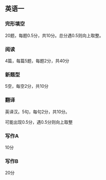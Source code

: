 ## 英语一

### 完形填空

20题，每题0.5分，共10分。总分遇0.5则向上取整。

### 阅读

4篇，每篇5题，每题2分，共40分

### 新题型

5空，每空2分，共10分

### 翻译

英译汉。5句，每句2分，共10分。

可能出现0.5分，遇0.5分则向上取整

### 写作A

10分

### 写作B

20分